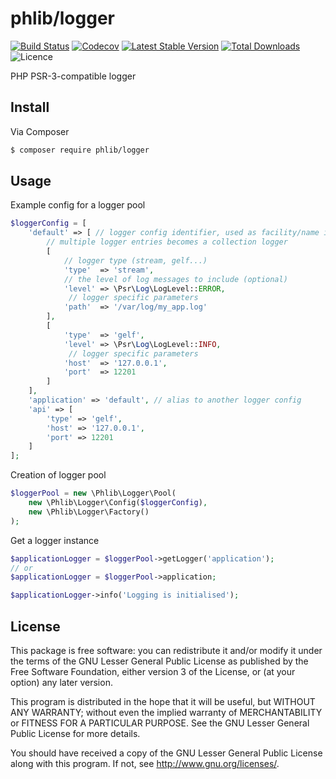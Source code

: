 # phlib/logger

[![Build Status](https://img.shields.io/travis/com/phlib/logger/main.svg)](https://travis-ci.com/phlib/logger)
[![Codecov](https://img.shields.io/codecov/c/github/phlib/logger.svg)](https://codecov.io/gh/phlib/logger)
[![Latest Stable Version](https://img.shields.io/packagist/v/phlib/logger.svg)](https://packagist.org/packages/phlib/logger)
[![Total Downloads](https://img.shields.io/packagist/dt/phlib/logger.svg)](https://packagist.org/packages/phlib/logger)
![Licence](https://img.shields.io/github/license/phlib/logger.svg)

PHP PSR-3-compatible logger

## Install

Via Composer

``` bash
$ composer require phlib/logger
```

## Usage

Example config for a logger pool

``` php
$loggerConfig = [
    'default' => [ // logger config identifier, used as facility/name in log messages
        // multiple logger entries becomes a collection logger
        [
            // logger type (stream, gelf...)
            'type'  => 'stream',
            // the level of log messages to include (optional)
            'level' => \Psr\Log\LogLevel::ERROR, 
             // logger specific parameters
            'path'  => '/var/log/my_app.log'
        ],
        [
            'type'  => 'gelf',                
            'level' => \Psr\Log\LogLevel::INFO,
             // logger specific parameters
            'host'  => '127.0.0.1',
            'port'  => 12201
        ]
    ],
    'application' => 'default', // alias to another logger config
    'api' => [
        'type' => 'gelf',
        'host' => '127.0.0.1',
        'port' => 12201 
    ]
];

```

Creation of logger pool

``` php
$loggerPool = new \Phlib\Logger\Pool(
    new \Phlib\Logger\Config($loggerConfig), 
    new \Phlib\Logger\Factory()
);

```

Get a logger instance
``` php
$applicationLogger = $loggerPool->getLogger('application');
// or
$applicationLogger = $loggerPool->application;

$applicationLogger->info('Logging is initialised');

```

## License

This package is free software: you can redistribute it and/or modify
it under the terms of the GNU Lesser General Public License as published by
the Free Software Foundation, either version 3 of the License, or
(at your option) any later version.

This program is distributed in the hope that it will be useful,
but WITHOUT ANY WARRANTY; without even the implied warranty of
MERCHANTABILITY or FITNESS FOR A PARTICULAR PURPOSE.  See the
GNU Lesser General Public License for more details.

You should have received a copy of the GNU Lesser General Public License
along with this program.  If not, see <http://www.gnu.org/licenses/>.
